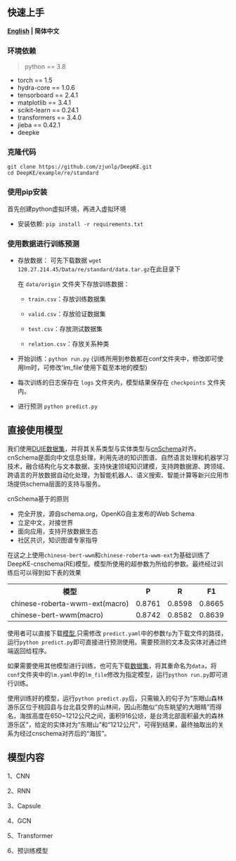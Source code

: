 ## 快速上手

<p align="left">
    <b> <a href="https://github.com/zjunlp/DeepKE/blob/main/example/re/standard/README.md">English</a> | 简体中文 </b>
</p>

### 环境依赖

> python == 3.8

- torch == 1.5
- hydra-core == 1.0.6
- tensorboard == 2.4.1
- matplotlib == 3.4.1
- scikit-learn == 0.24.1
- transformers == 3.4.0
- jieba == 0.42.1
- deepke 

### 克隆代码
```
git clone https://github.com/zjunlp/DeepKE.git
cd DeepKE/example/re/standard
```
### 使用pip安装

首先创建python虚拟环境，再进入虚拟环境

- 安装依赖: ```pip install -r requirements.txt```

### 使用数据进行训练预测

- 存放数据： 可先下载数据 ```wget 120.27.214.45/Data/re/standard/data.tar.gz```在此目录下

  在 `data/origin` 文件夹下存放训练数据：

  - `train.csv`：存放训练数据集

  - `valid.csv`：存放验证数据集

  - `test.csv`：存放测试数据集

  - `relation.csv`：存放关系种类

- 开始训练：```python run.py``` (训练所用到参数都在conf文件夹中，修改即可使用lm时，可修改'lm_file'使用下载至本地的模型)

- 每次训练的日志保存在 `logs` 文件夹内，模型结果保存在 `checkpoints` 文件夹内。

- 进行预测 ```python predict.py```

## 直接使用模型

我们使用[DUIE数据集](https://ai.baidu.com/broad/download?dataset=dureader)，并将其关系类型与实体类型与[cnSchema](https://github.com/OpenKG-ORG/cnSchema)对齐。cnSchema是面向中文信息处理，利用先进的知识图谱、自然语言处理和机器学习技术，融合结构化与文本数据，支持快速领域知识建模，支持跨数据源、跨领域、跨语言的开放数据自动化处理，为智能机器人、语义搜索、智能计算等新兴应用市场提供schema层面的支持与服务。

cnSchema基于的原则
* 完全开放，源自schema.org，OpenKG自主发布的Web Schema
* 立足中文，对接世界
* 面向应用，支持开放数据生态
* 社区共识，知识图谱专家指导

在这之上使用`chinese-bert-wwm`和`chinese-roberta-wwm-ext`为基础训练了DeepKE-cnschema(RE)模型。模型所使用的超参数为所给的参数。最终经过训练后可以得到如下表的效果

<table>
	<tr>
		<th>模型</th>
		<th>P</th>
		<th>R</th>
		<th>F1</th>
	</tr>
  <tr>
		<td>chinese-roberta-wwm-ext(macro)</td>
		<td>0.8761</td>
		<td>0.8598</td>
		<td>0.8665</td>
	</tr>
  <tr>
		<td>chinese-bert-wwm(macro)</td>
		<td>0.8742</td>
		<td>0.8582</td>
		<td>0.8639</td>
	</tr>
	
</table>


使用者可以直接下载[模型](https://drive.google.com/drive/folders/1wb_QIZduKDwrHeri0s5byibsSQrrJTEv),只需修改 `predict.yaml`中的参数`fp`为下载文件的路径，运行```python predict.py```即可直接进行预测使用。需要预测的文本及实体对通过终端返回给程序。

如果需要使用其他模型进行训练，也可先下载[数据集](https://drive.google.com/drive/folders/1wb_QIZduKDwrHeri0s5byibsSQrrJTEv)，将其重命名为`data`，将`conf`文件夹中的`lm.yaml`中的`lm_file`修改为指定模型，运行```python run.py```即可进行训练。


使用训练好的模型，运行```python predict.py```后，只需输入的句子为“东眼山森林游乐区位于桃园县与台北县交界的山林间，因山形酷似“向东眺望的大眼睛”而得名，海拔高度在650~1212公尺之间，面积916公顷，是台湾北部面积最大的森林游乐区”，给定的实体对为“东眼山”和“1212公尺”，可得到结果，最终抽取出的关系为经过cnschema对齐后的“海拔”。




## 模型内容
1、CNN

2、RNN

3、Capsule

4、GCN

5、Transformer

6、预训练模型

